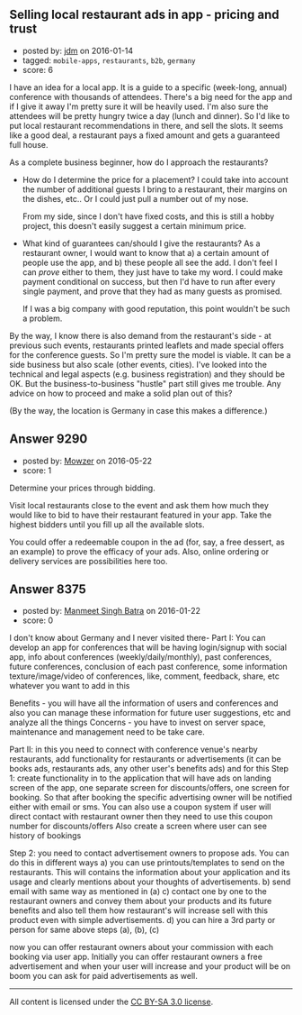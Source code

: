 ## Selling local restaurant ads in app - pricing and trust

- posted by: [jdm](https://stackexchange.com/users/48200/jdm) on 2016-01-14
- tagged: `mobile-apps`, `restaurants`, `b2b`, `germany`
- score: 6

<p>I have an idea for a local app. It is a guide to a specific (week-long, annual) conference with thousands of attendees. There's a big need for the app and if I give it away I'm pretty sure it will be heavily used. I'm also sure the attendees will be pretty hungry twice a day (lunch and dinner). So I'd like to put local restaurant recommendations in there, and sell the slots. It seems like a good deal, a restaurant pays a fixed amount and gets a guaranteed full house.</p>

<p>As a complete business beginner, how do I approach the restaurants?</p>

<ul>
<li><p>How do I determine the price for a placement? I could take into account the number of additional guests I bring to a restaurant, their margins on the dishes, etc.. Or I could just pull a number out of my nose.</p>

<p>From my side, since I don't have fixed costs, and this is still a hobby project, this doesn't easily suggest a certain minimum price.</p></li>
<li><p>What kind of guarantees can/should I give the restaurants? As a restaurant owner, I would want to know that a) a certain amount of people use the app, and b) these people all see the add. I don't feel I can <em>prove</em> either to them, they just have to take my word. I could make payment conditional on success, but then I'd have to run after every single payment, and prove that they had as many guests as promised.</p>

<p>If I was a big company with good reputation, this point wouldn't be such a problem.</p></li>
</ul>

<p>By the way, I know there is also demand from the restaurant's side - at previous such events, restaurants printed leaflets and made special offers for the conference guests. So I'm pretty sure the model is viable. It can be a side business but also scale (other events, cities). I've looked into the technical and legal aspects (e.g. business registration) and they should be OK. But the business-to-business "hustle" part still gives me trouble. Any advice on how to proceed and make a solid plan out of this?</p>

<p>(By the way, the location is Germany in case this makes a difference.)</p>



## Answer 9290

- posted by: [Mowzer](https://stackexchange.com/users/1803081/mowzer) on 2016-05-22
- score: 1

<p>Determine your prices through bidding.</p>

<p>Visit local restaurants close to the event and ask them how much they would like to bid to have their restaurant featured in your app. Take the highest bidders until you fill up all the available slots.</p>

<p>You could offer a redeemable coupon in the ad (for, say, a free dessert, as an example) to prove the efficacy of your ads. Also, online ordering or delivery services are possibilities here too.</p>



## Answer 8375

- posted by: [Manmeet Singh Batra](https://stackexchange.com/users/2197613/manmeet-singh-batra) on 2016-01-22
- score: 0

<p>I don't know about Germany and I never visited there-
Part I: You can develop an app for conferences that will be having login/signup with social app, info about conferences (weekly/daily/monthly), past conferences, future conferences, conclusion of each past conference, some information texture/image/video of conferences, like, comment, feedback, share, etc whatever you want to add in this</p>

<p>Benefits - you will have all the information of users and conferences and also you can manage these information for future user suggestions, etc and analyze all the things
Concerns - you have to invest on server space, maintenance and management need to be take care.</p>

<p>Part II: in this you need to connect with conference venue's nearby restaurants, add functionality for restaurants or advertisements (it can be books ads, restaurants ads, any other user's benefits ads) and for this
Step 1: create functionality in to the application that will have ads on landing screen of the app, one separate screen for discounts/offers, one screen for booking. So that after booking the specific advertising owner will be notified either with email or sms.
You can also use a coupon system if user will direct contact with restaurant owner then they need to use this coupon number for discounts/offers
Also create a screen where user can see history of bookings</p>

<p>Step 2: you need to contact advertisement owners to propose ads. You can do this in different ways
a) you can use printouts/templates to send on the restaurants. This will contains the information about your application and its usage and clearly mentions about your thoughts of advertisements.
b) send email with same way as mentioned in (a)
c) contact one by one to the restaurant owners and convey them about your products and its future benefits and also tell them how restaurant's will increase sell with this product even with simple advertisements.
d) you can hire a 3rd party or person for same above steps (a), (b), (c)</p>

<p>now you can offer restaurant owners about your commission with each booking via user app. Initially you can offer restaurant owners a free advertisement and when your user will increase and your product will be on boom you can ask for paid advertisements as well.</p>




---

All content is licensed under the [CC BY-SA 3.0 license](https://creativecommons.org/licenses/by-sa/3.0/).
